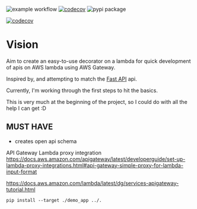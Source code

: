 ![example workflow](https://github.com/harvey251/pydantic-lambda-handler/actions/workflows/main.yml/badge.svg) [![codecov](https://codecov.io/gh/harvey251/pydantic-lambda-handler/branch/main/graph/badge.svg?token=PX0GRFCYQE)](https://codecov.io/gh/harvey251/pydantic-lambda-handler) ![pypi package](https://img.shields.io/pypi/v/pydantic-lambda-handler?color=%2334D058&label=pypi%20package)

[![codecov](https://codecov.io/gh/harvey251/pydantic-lambda-handler/branch/main/graph/badge.svg?token=PX0GRFCYQE)](https://codecov.io/gh/harvey251/pydantic-lambda-handler)

# Vision

Aim to create an easy-to-use decorator on a lambda for quick development of apis on AWS lambda using AWS Gateway.

Inspired by, and attempting to match the [Fast API](https://fastapi.tiangolo.com) api.

Currently, I'm working through the first steps to hit the basics.

This is very much at the beginning of the project, so I could do with all the help I can get :D

## MUST HAVE
* creates open api schema

API Gateway Lambda proxy integration
https://docs.aws.amazon.com/apigateway/latest/developerguide/set-up-lambda-proxy-integrations.html#api-gateway-simple-proxy-for-lambda-input-format

https://docs.aws.amazon.com/lambda/latest/dg/services-apigateway-tutorial.html

```commandline
pip install --target ./demo_app ../.
```
